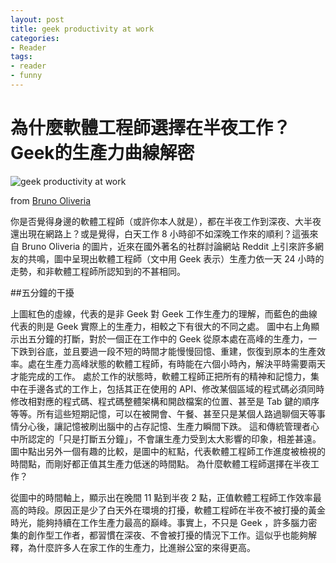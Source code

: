 ```yaml
---
layout: post
title: geek productivity at work
categories:
- Reader
tags:
- reader
- funny
---
```


為什麼軟體工程師選擇在半夜工作？Geek的生產力曲線解密
====

![geek productivity at work](http://cdn.inside.com.tw/wp-content/uploads/2013/05/8629313295_ef00044661.jpg)

from [Bruno Oliveria](http://imgur.com/sAdZ63y)

你是否覺得身邊的軟體工程師（或許你本人就是），都在半夜工作到深夜、大半夜還出現在網路上？或是覺得，白天工作 8 小時卻不如深晚工作來的順利？這張來自 Bruno Oliveria 的圖片，近來在國外著名的社群討論網站 Reddit 上引來許多網友的共鳴，圖中呈現出軟體工程師（文中用 Geek 表示）生產力依一天 24 小時的走勢，和非軟體工程師所認知到的不甚相同。

##五分鐘的干擾

上圖紅色的虛線，代表的是非 Geek 對 Geek 工作生產力的理解，而藍色的曲線代表的則是 Geek 實際上的生產力，相較之下有很大的不同之處。
圖中右上角顯示出五分鐘的打斷，對於一個正在工作中的 Geek 從原本處在高峰的生產力，一下跌到谷底，並且要過一段不短的時間才能慢慢回憶、重建，恢復到原本的生產效率。處在生產力高峰狀態的軟體工程師，有時能在六個小時內，解決平時需要兩天才能完成的工作。
處於工作的狀態時，軟體工程師正把所有的精神和記憶力，集中在手邊各式的工作上，包括其正在使用的 API、修改某個區域的程式碼必須同時修改相對應的程式碼、程式碼整體架構和開啟檔案的位置、甚至是 Tab 鍵的順序等等。所有這些短期記憶，可以在被開會、午餐、甚至只是某個人路過聊個天等事情分心後，讓記憶被刷出腦中的占存記憶、生產力瞬間下跌。
這和傳統管理者心中所認定的「只是打斷五分鐘」，不會讓生產力受到太大影響的印象，相差甚遠。圖中點出另外一個有趣的比較，是圖中的紅點，代表軟體工程師工作進度被檢視的時間點，而剛好都正值其生產力低迷的時間點。
為什麼軟體工程師選擇在半夜工作？

從圖中的時間軸上，顯示出在晚間 11 點到半夜 2 點，正值軟體工程師工作效率最高的時段。原因正是少了白天外在環境的打擾，軟體工程師在半夜不被打擾的黃金時光，能夠持續在工作生產力最高的巔峰。事實上，不只是 Geek ，許多腦力密集的創作型工作者，都習慣在深夜、不會被打擾的情況下工作。這似乎也能夠解釋，為什麼許多人在家工作的生產力，比進辦公室的來得更高。
